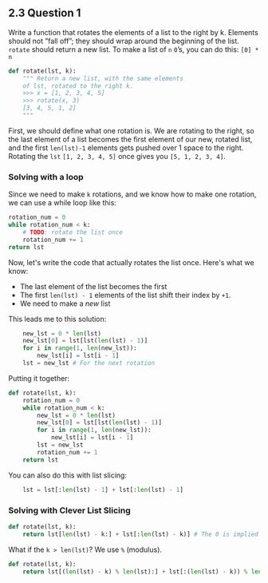 ## 2.3 Question 1
Write a function that rotates the elements of a list to the right by k. Elements
should not ”fall off”; they should wrap around the beginning of the list.
`rotate` should return a new list. To make a list of `n` `0`’s, you can do this:
`[0] * n`

```python
def rotate(lst, k):
    """ Return a new list, with the same elements
    of lst, rotated to the right k.
    >>> x = [1, 2, 3, 4, 5]
    >>> rotate(x, 3)
    [3, 4, 5, 1, 2]
    """
```

First, we should define what one rotation is. We are rotating to the right, so
the last element of a list becomes the first element of our new, rotated list,
and the first `len(lst)-1` elements gets pushed over 1 space to the right.
Rotating the `lst` `[1, 2, 3, 4, 5]` once gives you `[5, 1, 2, 3, 4]`.

### Solving with a loop
Since we need to make `k` rotations, and we know how to make one rotation, we
can use a while loop like this:

```python
rotation_num = 0
while rotation_num < k: 
    # TODO: rotate the list once
    rotation_num += 1
return lst
``` 

Now, let's write the code that actually rotates the list once. Here's what we
know:

* The last element of the list becomes the first
* The first `len(lst) - 1` elements of the list shift their index by `+1`.
* We need to make a *new* list

This leads me to this solution:

```python
    new_lst = 0 * len(lst)
    new_lst[0] = lst[lst(len(lst) - 1)]
    for i in range(1, len(new_lst)):
        new_lst[i] = lst[i - 1]
    lst = new_lst # For the next rotation
```

Putting it together:

```python
def rotate(lst, k):
    rotation_num = 0
    while rotation_num < k: 
        new_lst = 0 * len(lst)
        new_lst[0] = lst[lst(len(lst) - 1)]
        for i in range(1, len(new_lst)):
            new_lst[i] = lst[i - 1]
        lst = new_lst
        rotation_num += 1
    return lst
```

You can also do this with list slicing:

```python
    lst = lst[:len(lst) - 1] + lst[:len(lst) - 1]
```

### Solving with Clever List Slicing

```python
def rotate(lst, k):
    return lst[len(lst) - k:] + lst[:len(lst) - k)] # The 0 is implied
```

What if the `k > len(lst)`? We use `%` (modulus).

```python
def rotate(lst, k):
    return lst[(len(lst) - k) % len(lst):] + lst[:(len(lst) - k)) % len(lst)]
```
